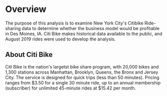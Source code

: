 # Overview
The purpose of this analysis is to examine New York City's Citibike Ride-sharing data to determine whether the business model would be profitable in Des Moines, IA. Citi Bike makes historical data available to the public, and August 2019 rides were used to develop the analysis.

## About Citi Bike
Citi Bike is the nation's largetst bike share program, with 20,000 bikes and 1,300 stations across Manhattan, Brooklyn, Queens, the Bronx and Jersey City. The service is designed for quick trips (less than 50 minutes). Pricing ranges from $3.50 for a single 30 minute ride, up to an annual membership (subscriber) for unlimited 45-minute rides at $15.42 per month.
